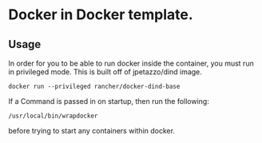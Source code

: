 # Docker in Docker template.
## Usage

In order for you to be able to run docker inside the container, you must run in privileged mode.
This is built off of jpetazzo/dind image.

```
docker run --privileged rancher/docker-dind-base
```

If a Command is passed in on startup, then run the following:

```
/usr/local/bin/wrapdocker
```

before trying to start any containers within docker.
